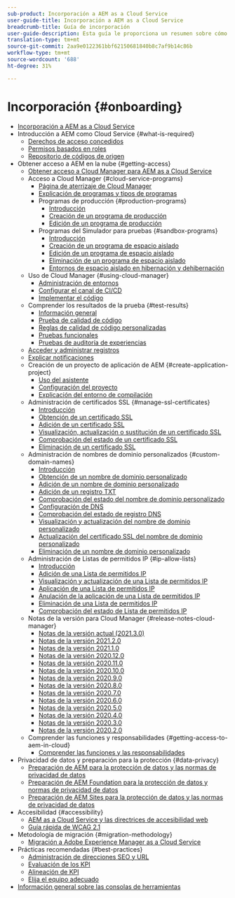 ```yaml
---
sub-product: Incorporación a AEM as a Cloud Service
user-guide-title: Incorporación a AEM as a Cloud Service
breadcrumb-title: Guía de incorporación
user-guide-description: Esta guía le proporciona un resumen sobre cómo empezar a utilizar Experience Manager as a Cloud Service, incluida la forma de obtener acceso y la información importante sobre la protección de datos.
translation-type: tm+mt
source-git-commit: 2aa9e0122361bbf62150681840b8c7af9b14c86b
workflow-type: tm+mt
source-wordcount: '688'
ht-degree: 31%

---
```



# Incorporación {#onboarding}

+ [Incorporación a AEM as a Cloud Service](/help/onboarding/home.md)
+ Introducción a AEM como Cloud Service {#what-is-required}
   + [Derechos de acceso concedidos](what-is-required/access-rights-granted.md)
   + [Permisos basados en roles](what-is-required/role-based-permissions.md)
   + [Repositorio de códigos de origen](what-is-required/source-code-repository.md)
+ Obtener acceso a AEM en la nube {#getting-access}
   + [Obtener acceso a Cloud Manager para AEM as a Cloud Service](getting-access-to-aem-in-cloud/navigation.md)
   + Acceso a Cloud Manager {#cloud-service-programs}
      + [Página de aterrizaje de Cloud Manager](getting-access-to-aem-in-cloud/first-time-login.md)
      + [Explicación de programas y tipos de programas](getting-access-to-aem-in-cloud/understand-program-types.md)
      + Programas de producción {#production-programs}
         + [Introducción](/help/onboarding/getting-access-to-aem-in-cloud/introduction-production-programs.md)
         + [Creación de un programa de producción](getting-access-to-aem-in-cloud/creating-production-program.md)
         + [Edición de un programa de producción](/help/onboarding/getting-access-to-aem-in-cloud/editing-production-program.md)
      + Programas del Simulador para pruebas {#sandbox-programs}
         + [Introducción](getting-access-to-aem-in-cloud/introduction-sandbox-programs.md)
         + [Creación de un programa de espacio aislado](getting-access-to-aem-in-cloud/creating-sandbox-program.md)
         + [Edición de un programa de espacio aislado](/help/onboarding/getting-access-to-aem-in-cloud/editing-sandbox-program.md)
         + [Eliminación de un programa de espacio aislado](getting-access-to-aem-in-cloud/deleting-sandbox-program.md)
         + [Entornos de espacio aislado en hibernación y dehibernación](/help/onboarding/getting-access-to-aem-in-cloud/hibernating-de-hibernating-sandbox-environments.md)
   + Uso de Cloud Manager {#using-cloud-manager}
      + [Administración de entornos](https://experienceleague.adobe.com/docs/experience-manager-cloud-service/implementing/using-cloud-manager/manage-environments.html)
      + [Configurar el canal de CI/CD](https://experienceleague.adobe.com/docs/experience-manager-cloud-service/implementing/using-cloud-manager/configure-pipeline.html)
      + [Implementar el código](https://experienceleague.adobe.com/docs/experience-manager-cloud-service/implementing/using-cloud-manager/deploy-code.html)
   + Comprender los resultados de la prueba {#test-results}
      + [Información general](https://experienceleague.adobe.com/docs/experience-manager-cloud-service/implementing/using-cloud-manager/test-results/overview-test-results.html)
      + [Prueba de calidad de código](https://experienceleague.adobe.com/docs/experience-manager-cloud-service/implementing/using-cloud-manager/test-results/code-quality-testing.html)
      + [Reglas de calidad de código personalizadas](https://experienceleague.adobe.com/docs/experience-manager-cloud-service/implementing/using-cloud-manager/test-results/custom-code-quality-rules.html)
      + [Pruebas funcionales](https://experienceleague.adobe.com/docs/experience-manager-cloud-service/implementing/using-cloud-manager/test-results/functional-testing.html)
      + [Pruebas de auditoría de experiencias](https://experienceleague.adobe.com/docs/experience-manager-cloud-service/implementing/using-cloud-manager/test-results/experience-audit-testing.html)
   + [Acceder y administrar registros](https://experienceleague.adobe.com/docs/experience-manager-cloud-service/implementing/using-cloud-manager/manage-logs.html)
   + [Explicar notificaciones](https://experienceleague.adobe.com/docs/experience-manager-cloud-service/implementing/using-cloud-manager/notifications.html)
   + Creación de un proyecto de aplicación de AEM {#create-application-project}
      + [Uso del asistente](getting-access-to-aem-in-cloud/using-the-wizard.md)
      + [Configuración del proyecto](getting-access-to-aem-in-cloud/setting-up-project.md)
      + [Explicación del entorno de compilación](getting-access-to-aem-in-cloud/build-environment-details.md)
   + Administración de certificados SSL {#manage-ssl-certificates}
      + [Introducción](https://experienceleague.adobe.com/docs/experience-manager-cloud-service/implementing/using-cloud-manager/manage-ssl-certificates/introduction.html)
      + [Obtención de un certificado SSL](https://experienceleague.adobe.com/docs/experience-manager-cloud-service/implementing/using-cloud-manager/manage-ssl-certificates/get-ssl-certificate.html)
      + [Adición de un certificado SSL](https://experienceleague.adobe.com/docs/experience-manager-cloud-service/implementing/using-cloud-manager/manage-ssl-certificates/add-ssl-certificate.html)
      + [Visualización, actualización o sustitución de un certificado SSL](https://experienceleague.adobe.com/docs/experience-manager-cloud-service/implementing/using-cloud-manager/manage-ssl-certificates/view-update-replace-ssl-certificate.html)
      + [Comprobación del estado de un certificado SSL](https://experienceleague.adobe.com/docs/experience-manager-cloud-service/implementing/using-cloud-manager/manage-ssl-certificates/check-status-ssl-certificate.html)
      + [Eliminación de un certificado SSL](https://experienceleague.adobe.com/docs/experience-manager-cloud-service/implementing/using-cloud-manager/manage-ssl-certificates/delete-ssl-certificate.html)
   + Administración de nombres de dominio personalizados {#custom-domain-names}
      + [Introducción](https://experienceleague.adobe.com/docs/experience-manager-cloud-service/implementing/using-cloud-manager/custom-domain-names/introduction.html)
      + [Obtención de un nombre de dominio personalizado](https://experienceleague.adobe.com/docs/experience-manager-cloud-service/implementing/using-cloud-manager/custom-domain-names/get-custom-domain-name.html)
      + [Adición de un nombre de dominio personalizado](https://experienceleague.adobe.com/docs/experience-manager-cloud-service/implementing/using-cloud-manager/custom-domain-names/add-custom-domain-name.html)
      + [Adición de un registro TXT](https://experienceleague.adobe.com/docs/experience-manager-cloud-service/implementing/using-cloud-manager/custom-domain-names/add-text-record.html)
      + [Comprobación del estado del nombre de dominio personalizado](https://experienceleague.adobe.com/docs/experience-manager-cloud-service/implementing/using-cloud-manager/custom-domain-names/check-domain-name-status.html)
      + [Configuración de DNS](https://experienceleague.adobe.com/docs/experience-manager-cloud-service/implementing/using-cloud-manager/custom-domain-names/configure-dns-settings.html)
      + [Comprobación del estado de registro DNS](https://experienceleague.adobe.com/docs/experience-manager-cloud-service/implementing/using-cloud-manager/custom-domain-names/check-dns-record-status.html)
      + [Visualización y actualización del nombre de dominio personalizado](https://experienceleague.adobe.com/docs/experience-manager-cloud-service/implementing/using-cloud-manager/custom-domain-names/view-update-replace-custom-domain-name.html)
      + [Actualización del certificado SSL del nombre de dominio personalizado](https://experienceleague.adobe.com/docs/experience-manager-cloud-service/implementing/using-cloud-manager/custom-domain-names/update-cdn-ssl-certificate.html)
      + [Eliminación de un nombre de dominio personalizado](https://experienceleague.adobe.com/docs/experience-manager-cloud-service/implementing/using-cloud-manager/custom-domain-names/delete-custom-domain-name.html)
   + Administración de Listas de permitidos IP {#ip-allow-lists}
      + [Introducción](https://experienceleague.adobe.com/docs/experience-manager-cloud-service/implementing/using-cloud-manager/ip-allow-lists/introduction.html)
      + [Adición de una Lista de permitidos IP](https://experienceleague.adobe.com/docs/experience-manager-cloud-service/implementing/using-cloud-manager/ip-allow-lists/add-ip-allow-lists.html)
      + [Visualización y actualización de una Lista de permitidos IP](https://experienceleague.adobe.com/docs/experience-manager-cloud-service/implementing/using-cloud-manager/ip-allow-lists/view-update-ip-allow-list.html)
      + [Aplicación de una Lista de permitidos IP](https://experienceleague.adobe.com/docs/experience-manager-cloud-service/implementing/using-cloud-manager/ip-allow-lists/apply-allow-list.html)
      + [Anulación de la aplicación de una Lista de permitidos IP](https://experienceleague.adobe.com/docs/experience-manager-cloud-service/implementing/using-cloud-manager/ip-allow-lists/unapply-ip-allow-list.html)
      + [Eliminación de una Lista de permitidos IP](https://experienceleague.adobe.com/docs/experience-manager-cloud-service/implementing/using-cloud-manager/ip-allow-lists/delete-ip-allow-list.html)
      + [Comprobación del estado de Lista de permitidos IP](https://experienceleague.adobe.com/docs/experience-manager-cloud-service/implementing/using-cloud-manager/ip-allow-lists/check-ip-allow-list-status.html)
   + Notas de la versión para Cloud Manager {#release-notes-cloud-manager}
      + [Notas de la versión actual (2021.3.0)](/help/onboarding/release-notes-cloud-manager/release-notes-cm-current.md)
      + [Notas de la versión 2021.2.0](/help/onboarding/release-notes-cloud-manager/release-notes-cm-2021-2-0.md)
      + [Notas de la versión 2021.1.0](/help/onboarding/release-notes-cloud-manager/release-notes-cm-2021-1-0.md)
      + [Notas de la versión 2020.12.0](/help/onboarding/release-notes-cloud-manager/release-notes-cm-2020-12-0.md)
      + [Notas de la versión 2020.11.0](/help/onboarding/release-notes-cloud-manager/release-notes-cm-2020-11-0.md)
      + [Notas de la versión 2020.10.0](/help/onboarding/release-notes-cloud-manager/release-notes-cm-2020-10-0.md)
      + [Notas de la versión 2020.9.0](/help/onboarding/release-notes-cloud-manager/release-notes-cm-2020-9-0.md)
      + [Notas de la versión 2020.8.0](/help/onboarding/release-notes-cloud-manager/release-notes-cm-2020-8-0.md)
      + [Notas de la versión 2020.7.0](/help/onboarding/release-notes-cloud-manager/release-notes-cm-2020-7-0.md)
      + [Notas de la versión 2020.6.0](/help/onboarding/release-notes-cloud-manager/release-notes-cm-2020-6-0.md)
      + [Notas de la versión 2020.5.0](/help/onboarding/release-notes-cloud-manager/release-notes-cm-2020-5-0.md)
      + [Notas de la versión 2020.4.0](/help/onboarding/release-notes-cloud-manager/release-notes-cm-2020-4-0.md)
      + [Notas de la versión 2020.3.0](/help/onboarding/release-notes-cloud-manager/release-notes-cm-2020-3-0.md)
      + [Notas de la versión 2020.2.0](/help/onboarding/release-notes-cloud-manager/release-notes-cm-2020-2-0.md)
   + Comprender las funciones y responsabilidades {#getting-access-to-aem-in-cloud}
      + [Comprender las funciones y las responsabilidades](getting-access-to-aem-in-cloud/roles-responsibilities.md)
+ Privacidad de datos y preparación para la protección {#data-privacy}
   + [Preparación de AEM para la protección de datos y las normas de privacidad de datos](data-privacy-and-protection-readiness/aem-readiness.md)
   + [Preparación de AEM Foundation para la protección de datos y normas de privacidad de datos](data-privacy-and-protection-readiness/foundation-readiness.md)
   + [Preparación de AEM Sites para la protección de datos y las normas de privacidad de datos](data-privacy-and-protection-readiness/sites-readiness.md)
+ Accesibilidad {#accessibility}
   + [AEM as a Cloud Service y las directrices de accesibilidad web](accessibility/web-accessibility.md)
   + [Guía rápida de WCAG 2.1](accessibility/quick-guide-wcag.md)
+ Metodología de migración {#migration-methodology}
   + [Migración a Adobe Experience Manager as a Cloud Service](migration-methodology/getting-started.md)
+ Prácticas recomendadas   {#best-practices}
   + [Administración de direcciones SEO y URL ](best-practices/seo-and-url-management.md)
   + [Evaluación de los KPI](best-practices/assessing-kpis.md)
   + [Alineación de KPI](best-practices/aligning-kpis.md)
   + [Elija el equipo adecuado](best-practices/choose-right-team.md)
+ [Información general sobre las consolas de herramientas](tools-consoles.md)
